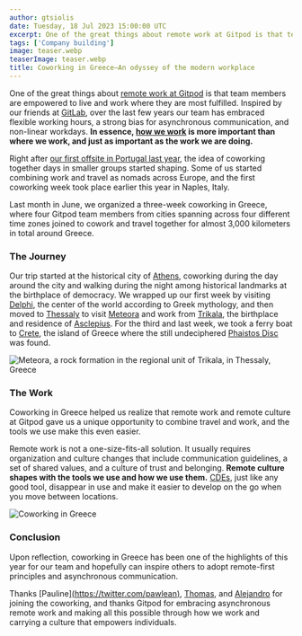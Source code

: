 ```yaml
---
author: gtsiolis
date: Tuesday, 18 Jul 2023 15:00:00 UTC
excerpt: One of the great things about remote work at Gitpod is that team members are empowered to live and work where they are most fulfilled. In essence, how we work is more important than where we work, and just as important as the work we are doing.
tags: ['Company building']
image: teaser.webp
teaserImage: teaser.webp
title: Coworking in Greece—An odyssey of the modern workplace
---
```


One of the great things about [remote work at Gitpod](https://www.notion.so/gitpod/d64d6a649ba54bdba93c25506efd640d) is that team members are empowered to live and work where they are most fulfilled. Inspired by our friends at [GitLab](https://about.gitlab.com/), over the last few years our team has embraced flexible working hours, a strong bias for asynchronous communication, and non-linear workdays. **In essence, [how we work](https://www.notion.so/gitpod/0f9159f282d24f9d9776372e0c7dbab4) is more important than where we work, and just as important as the work we are doing.**

Right after [our first offsite in Portugal last year](https://youtu.be/8QQKs3hFnMg), the idea of coworking together days in smaller groups started shaping. Some of us started combining work and travel as nomads across Europe, and the first coworking week took place earlier this year in Naples, Italy.

Last month in June, we organized a three-week coworking in Greece, where four Gitpod team members from cities spanning across four different time zones joined to cowork and travel together for almost 3,000 kilometers in total around Greece.

### The Journey

Our trip started at the historical city of [Athens](https://en.wikipedia.org/wiki/Athens), coworking during the day around the city and walking during the night among historical landmarks at the birthplace of democracy. We wrapped up our first week by visiting [Delphi](https://en.wikipedia.org/wiki/Delphi), the center of the world according to Greek mythology, and then moved to [Thessaly](https://en.wikipedia.org/wiki/Thessaly) to visit [Meteora](https://en.wikipedia.org/wiki/Meteora) and work from [Trikala](https://en.wikipedia.org/wiki/Trikala), the birthplace and residence of [Asclepius](https://en.wikipedia.org/wiki/Asclepius). For the third and last week, we took a ferry boat to [Crete](https://en.wikipedia.org/wiki/Crete), the island of Greece where the still undeciphered [Phaistos Disc](https://en.wikipedia.org/wiki/Phaistos_Disc) was found.

![Meteora, a rock formation in the regional unit of Trikala, in Thessaly, Greece](/images/blog/coworking-in-greece-an-odyssey-of-the-modern-workplace/meteora.webp)

### The Work

Coworking in Greece helped us realize that remote work and remote culture at Gitpod gave us a unique opportunity to combine travel and work, and the tools we use make this even easier.

Remote work is not a one-size-fits-all solution. It usually requires organization and culture changes that include communication guidelines, a set of shared values, and a culture of trust and belonging. **Remote culture shapes with the tools we use and how we use them.** [CDEs](https://www.gitpod.io/cde), just like any good tool, disappear in use and make it easier to develop on the go when you move between locations.

![Coworking in Greece](/images/blog/coworking-in-greece-an-odyssey-of-the-modern-workplace/coworking.webp)

### Conclusion

Upon reflection, coworking in Greece has been one of the highlights of this year for our team and hopefully can inspire others to adopt remote-first principles and asynchronous communication.

Thanks [Pauline][(https://twitter.com/pawlean)](https://twitter.com/paulienuh), [Thomas](https://twitter.com/furisto_tw), and [Alejandro](https://twitter.com/aledbf) for joining the coworking, and thanks Gitpod for embracing asynchronous remote work and making all this possible through how we work and carrying a culture that empowers individuals.
